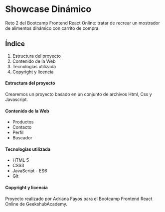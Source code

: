 # Showcase Dinámico

<p>Reto 2 del Bootcamp Frontend React Online: tratar de recrear un mostrador de alimentos dinámico con carrito de compra.</p>

<h2>Índice</h2>
<ol>
  <li>Estructura del proyecto</li>
  <li>Contenido de la Web</li>
  <li>Tecnologías utilizada</li>
  <li>Copyright y licencia</li>
</ol>

<h4>Estructura del proyecto</h4>
<p>Crearemos un proyecto basado en un conjunto de archivos Html, Css y Javascript.</p>

<h4>Contenido de la Web</h4>
<ul>
  <li>Productos</li>
  <li>Contacto</li>
  <li>Perfil</li>
  <li>Buscador</li>
</ul>

<h4>Tecnologías utilizada</h4>
<ul>
  <li>HTML 5</li>
  <li>CSS3</li>
  <li>JavaScript - ES6</li>
  <li>Git</li>
</ul>

<h4>Copyright y licencia</h4>
<p>Proyecto realizado por Adriana Fayos para el Bootcamp Frontend React Online de GeekshubAcademy.</p>


